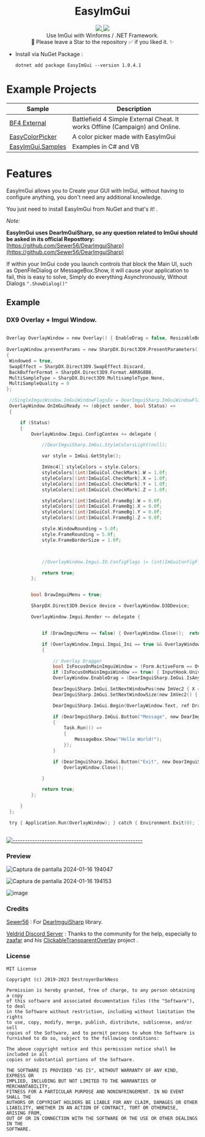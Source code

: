 <h1 align="center">EasyImGui</h1>
<p align="center">
  <a href="https://github.com/DestroyerDarkNess/RenderSpy/blob/master/LICENSE">
    <img src="https://img.shields.io/github/license/Rebzzel/kiero.svg?style=flat-square"/>
  </a>
   <img src="https://img.shields.io/badge/platform-Windows-0078d7.svg"/>
  <br>
  Use ImGui with Winforms / .NET Framework.
  <br>
  💠 Please leave a Star to the repository ✅ if you liked it. ✨
</p>

- Install via NuGet Package :
  ```
  dotnet add package EasyImGui --version 1.0.4.1
  ```

# Example Projects

| Sample | Description       |
|----------|---------------|
| [BF4 External](https://github.com/DestroyerDarkNess/BF4-External)| Battlefield 4 Simple External Cheat. It works Offline (Campaign) and Online. |
| [EasyColorPicker](https://github.com/DestroyerDarkNess/EasyColorPicker)| A color picker made with EasyImGui |
| [EasyImGui.Samples](https://github.com/DestroyerDarkNess/EasyImGui/tree/main/Samples/EasyImGui.Samples) | Examples in C# and VB |

# Features


EasyImGui allows you to Create your GUI with ImGui, without having to configure anything, you don't need any additional knowledge.

You just need to install EasyImGui from NuGet and that's it! .

 *Note:*

**EasyImGui uses DearImGuiSharp, so any question related to ImGui should be asked in its official Reposttory:** [https://github.com/Sewer56/DearImguiSharp](https://github.com/Sewer56/DearImguiSharp)

If within your ImGui code you launch controls that block the Main UI, such as OpenFileDialog or MessageBox.Show, it will cause your application to fail, this is easy to solve, Simply do everything Asynchronously, Without Dialogs ```".ShowDialog()"```

## Example

### DX9 Overlay + Imgui Window.

```C
  
Overlay OverlayWindow = new Overlay() { EnableDrag = false, ResizableBorders = true, NoActiveWindow = true, ShowInTaskbar = true, AutoPresentParams = false };
              
OverlayWindow.presentParams = new SharpDX.Direct3D9.PresentParameters()
{
 Windowed = true,
 SwapEffect = SharpDX.Direct3D9.SwapEffect.Discard,
 BackBufferFormat = SharpDX.Direct3D9.Format.A8R8G8B8,
 MultiSampleType = SharpDX.Direct3D9.MultisampleType.None,
 MultiSampleQuality = 0
};

 //SingleImguiWindow.ImGuiWindowFlagsEx = DearImguiSharp.ImGuiWindowFlags.NoTitleBar;
 OverlayWindow.OnImGuiReady += (object sender, bool Status) =>
 {

     if (Status)
     {
         OverlayWindow.Imgui.ConfigContex += delegate {

             //DearImguiSharp.ImGui.StyleColorsLight(null);

             var style = ImGui.GetStyle();

             ImVec4[] styleColors = style.Colors;
             styleColors[(int)ImGuiCol.CheckMark].W = 1.0f;
             styleColors[(int)ImGuiCol.CheckMark].X = 1.0f;
             styleColors[(int)ImGuiCol.CheckMark].Y = 1.0f;
             styleColors[(int)ImGuiCol.CheckMark].Z = 1.0f;

             styleColors[(int)ImGuiCol.FrameBg].W = 0.0f;
             styleColors[(int)ImGuiCol.FrameBg].X = 0.0f;
             styleColors[(int)ImGuiCol.FrameBg].Y = 0.0f;
             styleColors[(int)ImGuiCol.FrameBg].Z = 0.0f;

             style.WindowRounding = 5.0f;
             style.FrameRounding = 5.0f;
             style.FrameBorderSize = 1.0f;



             //OverlayWindow.Imgui.IO.ConfigFlags |= (int)ImGuiConfigFlags.ViewportsEnable;

             return true;
         };


         bool DrawImguiMenu = true;

         SharpDX.Direct3D9.Device device = OverlayWindow.D3DDevice;

         OverlayWindow.Imgui.Render += delegate {


             if (DrawImguiMenu == false) { OverlayWindow.Close();  return true; }

             if (OverlayWindow.Imgui.Imgui_Ini == true && OverlayWindow.Imgui.IO != null)
             {

                 // Overlay Dragger
                 bool IsFocusOnMainImguiWindow = (Form.ActiveForm == OverlayWindow); // Old : DearImguiSharp.ImGui.IsWindowFocused((int)DearImguiSharp.ImGuiFocusedFlags.RootWindow);
                 if (IsFocusOnMainImguiWindow == true) { InputHook.Universal(OverlayWindow.Imgui.IO); }
                 OverlayWindow.EnableDrag = (DearImguiSharp.ImGui.IsAnyItemActive() == true) ? false : IsFocusOnMainImguiWindow;

                 DearImguiSharp.ImGui.SetNextWindowPos(new ImVec2 { X = 0, Y = 0 }, 0, new ImVec2 { X = 0, Y = 0 });
                 DearImguiSharp.ImGui.SetNextWindowSize(new ImVec2() { X = OverlayWindow.ClientSize.Width , Y = OverlayWindow.ClientSize.Height  }, 0);

                 DearImguiSharp.ImGui.Begin(OverlayWindow.Text, ref DrawImguiMenu, 0); // (int)ImGuiWindowFlags.NoResize | (int)ImGuiWindowFlags.NoMove | (int)ImGuiWindowFlags.NoCollapse | (int)ImGuiWindowFlags.NoBringToFrontOnFocus

                 if (DearImguiSharp.ImGui.Button("Message", new DearImguiSharp.ImVec2() { X = OverlayWindow.ClientSize.Width - 15, Y = 20 }))
                 {
                     Task.Run(() =>
                     {
                         MessageBox.Show("Hello World!");
                     });
                 }

                 if (DearImguiSharp.ImGui.Button("Exit", new DearImguiSharp.ImVec2() { X = OverlayWindow.ClientSize.Width - 15, Y = 20 }))
                     OverlayWindow.Close();

             }

             return true;
         };

     }
 };

 try { Application.Run(OverlayWindow); } catch { Environment.Exit(0); }
          
```

[![-----------------------------------------------------](https://raw.githubusercontent.com/andreasbm/readme/master/assets/lines/colored.png)](#table-of-contents)

### Preview

![Captura de pantalla 2024-01-16 194047](https://github.com/DestroyerDarkNess/EasyImGui/assets/32405118/1ce3f2e7-7480-4832-a459-a1397493a1a3)

![Captura de pantalla 2024-01-16 194153](https://github.com/DestroyerDarkNess/EasyImGui/assets/32405118/90fe71ea-9ec4-4f10-befe-2f95d83fac51)

![image](https://github.com/DestroyerDarkNess/EasyImGui/assets/32405118/9ba38227-e8c1-4e79-a949-55f5e83a8daf)

### Credits

[Sewer56](https://github.com/Sewer56/) : For [DearImguiSharp](https://github.com/Sewer56/DearImguiSharp) library.

[Veldrid Discord Server](https://discord.gg/s5EvvWJ) : Thanks to the community for the help, especially to [zaafar](https://github.com/zaafar/) and his [ClickableTransparentOverlay](https://github.com/zaafar/ClickableTransparentOverlay) project .

### License
```
MIT License

Copyright (c) 2019-2023 DestroyerDarkNess

Permission is hereby granted, free of charge, to any person obtaining a copy
of this software and associated documentation files (the "Software"), to deal
in the Software without restriction, including without limitation the rights
to use, copy, modify, merge, publish, distribute, sublicense, and/or sell
copies of the Software, and to permit persons to whom the Software is
furnished to do so, subject to the following conditions:

The above copyright notice and this permission notice shall be included in all
copies or substantial portions of the Software.

THE SOFTWARE IS PROVIDED "AS IS", WITHOUT WARRANTY OF ANY KIND, EXPRESS OR
IMPLIED, INCLUDING BUT NOT LIMITED TO THE WARRANTIES OF MERCHANTABILITY,
FITNESS FOR A PARTICULAR PURPOSE AND NONINFRINGEMENT. IN NO EVENT SHALL THE
AUTHORS OR COPYRIGHT HOLDERS BE LIABLE FOR ANY CLAIM, DAMAGES OR OTHER
LIABILITY, WHETHER IN AN ACTION OF CONTRACT, TORT OR OTHERWISE, ARISING FROM,
OUT OF OR IN CONNECTION WITH THE SOFTWARE OR THE USE OR OTHER DEALINGS IN THE
SOFTWARE.
```

